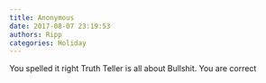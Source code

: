 ```yaml
---
title: Anonymous
date: 2017-08-07 23:19:53
authors: Ripp
categories: Holiday
---
```


 You spelled it right Truth Teller is all about Bullshit. You are correct
